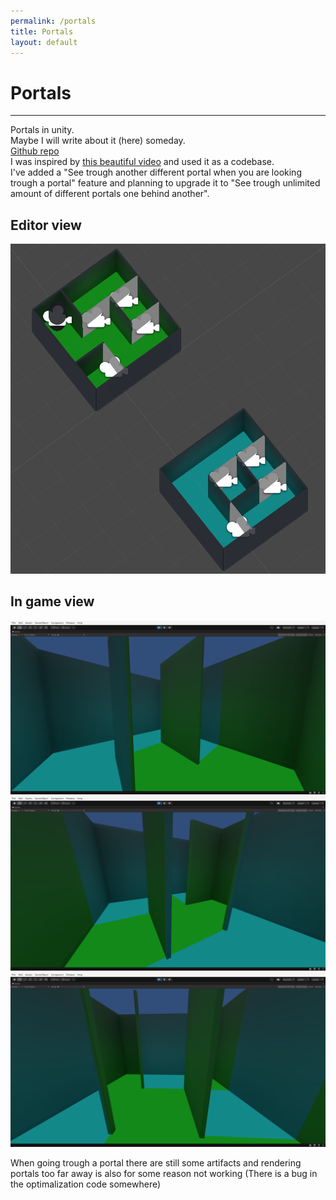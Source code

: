 ```yaml
---
permalink: /portals
title: Portals
layout: default
---
```


# Portals

***

Portals in unity.  
Maybe I will write about it (here) someday.  
[Github repo](https://github.com/ProkopRandacek/Portals)  
I was inspired by [this beautiful video](https://youtu.be/cWpFZbjtSQg) and used it as a codebase.  
I've added a "See trough another different portal when you are looking trough a portal" feature and planning to upgrade it to "See trough unlimited amount of different portals one behind another".  

## Editor view
![editor view](/assets/stuff/portals/editor_view.png)
## In game view
![ingame view](/assets/stuff/portals/ingame1.png)
![ingame view](/assets/stuff/portals/ingame2.png)
![ingame view](/assets/stuff/portals/ingame3.png)

When going trough a portal there are still some artifacts and rendering portals too far away is also for some reason not working (There is a bug in the optimalization code somewhere)
